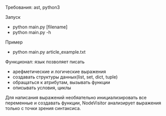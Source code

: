 Требования: ast, python3

Запуск 
- python main.py [filename]
- python main.py  -h

Пример

- python main.py article_example.txt


Функционал: язык позволяет писать 
- арефметические и логические выражения
- создавать структуры данных(list, set, dict, tuple)
- обращаться к атрибутам, вызывать функции
- описывать условия, циклы

Для написания выражений необяательно инициализировать все переменные и создавать функции,  NodeVisitor анализирует выражения только с точки зрения синтаксиса. 
